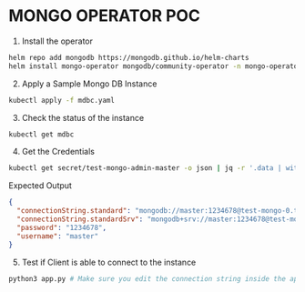 # MONGO OPERATOR POC

1. Install the operator

```bash
helm repo add mongodb https://mongodb.github.io/helm-charts
helm install mongo-operator mongodb/community-operator -n mongo-operator --create-namespace
```

2. Apply a Sample Mongo DB Instance

```bash
kubectl apply -f mdbc.yaml
```

3. Check the status of the instance

```bash
kubectl get mdbc
```

4. Get the Credentials

```bash
kubectl get secret/test-mongo-admin-master -o json | jq -r '.data | with_entries(.value |= @base64d)' 
```

Expected Output

```json
{
  "connectionString.standard": "mongodb://master:1234678@test-mongo-0.test-mongo-svc.mongo-operator.svc.cluster.local:27017,test-mongo-1.test-mongo-svc.mongo-operator.svc.cluster.local:27017,test-mongo-2.test-mongo-svc.mongo-operator.svc.cluster.local:27017/admin?replicaSet=test-mongo&ssl=false",
  "connectionString.standardSrv": "mongodb+srv://master:1234678@test-mongo-svc.mongo-operator.svc.cluster.local/admin?replicaSet=test-mongo&ssl=false",
  "password": "1234678",
  "username": "master"
}
```

5. Test if Client is able to connect to the instance

```bash
python3 app.py # Make sure you edit the connection string inside the app.py file
```